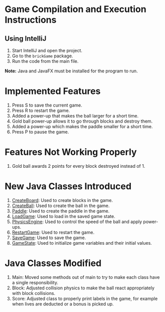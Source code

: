 # Game Compilation and Execution Instructions

## Using IntelliJ

1. Start IntelliJ and open the project.
2. Go to the `brickGame` package.
3. Run the code from the main file.

**Note:** Java and JavaFX must be installed for the program to run.

# Implemented Features

1. Press S to save the current game.
2. Press R to restart the game.
3. Added a power-up that makes the ball larger for a short time.
4. Gold ball power-up allows it to go through blocks and destroy them.
5. Added a power-up which makes the paddle smaller for a short time.
6. Press P to pause the game.

# Features Not Working Properly

1. Gold ball awards 2 points for every block destroyed instead of 1.

# New Java Classes Introduced

1. [CreateBoard](src/main/java/brickGame/CreateBoard.java): Used to create blocks in the game.
2. [CreateBall](src/main/java/brickGame/CreateBall.java): Used to create the ball in the game.
3. [Paddle](src/main/java/brickGame/Paddle.java): Used to create the paddle in the game.
4. [LoadGame](src/main/java/brickGame/LoadGame.java): Used to load in the saved game state.
5. [PhysicsEngine](src/main/java/brickGame/PhysicsEngine.java): Used to control the speed of the ball and apply power-ups.
6. [RestartGame](src/main/java/brickGame/RestartGame.java): Used to restart the game.
7. [SaveGame](src/main/java/brickGame/SaveGame.java): Used to save the game.
8. [GameState](src/main/java/brickGame/GameState.java): Used to initialize game variables and their initial values.

# Java Classes Modified

1. Main: Moved some methods out of main to try to make each class have a single responsibility.
2. Block: Adjusted collision physics to make the ball react appropriately with block collisions.
3. Score: Adjusted class to properly print labels in the game, for example when lives are deducted or a bonus is picked up.
